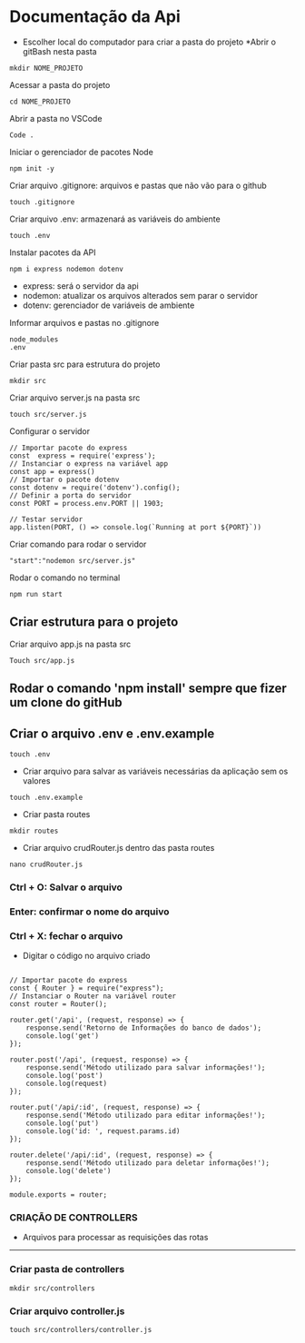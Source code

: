 # Documentação da Api
* Escolher local do computador para criar a pasta do projeto
*Abrir o gitBash nesta pasta

```
mkdir NOME_PROJETO
```
Acessar a pasta do projeto
```
cd NOME_PROJETO
```
Abrir a pasta no VSCode
```
Code .
```
Iniciar o gerenciador de pacotes Node
```
npm init -y
```
Criar arquivo .gitignore: arquivos e pastas que não vão para o github
```
touch .gitignore
```
Criar arquivo .env: armazenará as variáveis do ambiente
```
touch .env
```
Instalar pacotes da API
```
npm i express nodemon dotenv
```
* express: será o servidor da api
* nodemon: atualizar os arquivos alterados sem parar o servidor
* dotenv: gerenciador de variáveis de ambiente

Informar arquivos e pastas no .gitignore
```
node_modules
.env
```
Criar pasta src para estrutura do projeto
```
mkdir src
```
Criar arquivo server.js na pasta src
```
touch src/server.js
```
Configurar o servidor
```
// Importar pacote do express
const  express = require('express');
// Instanciar o express na variável app
const app = express()
// Importar o pacote dotenv
const dotenv = require('dotenv').config();
// Definir a porta do servidor
const PORT = process.env.PORT || 1903;

// Testar servidor
app.listen(PORT, () => console.log(`Running at port ${PORT}`))
```

Criar comando para rodar o servidor
```
"start":"nodemon src/server.js"
```

Rodar o comando no terminal
```
npm run start
```

## Criar estrutura para o projeto

Criar arquivo app.js na pasta src
```
Touch src/app.js
```

## Rodar o comando 'npm install' sempre que fizer um clone do gitHub

## Criar o arquivo .env e .env.example

```
touch .env
```
* Criar arquivo para salvar as variáveis necessárias da aplicação sem os valores
```
touch .env.example
```
* Criar pasta routes
```
mkdir routes

```
* Criar arquivo crudRouter.js dentro das pasta routes
```
nano crudRouter.js 
```

### Ctrl + O: Salvar o arquivo
### Enter: confirmar o nome do arquivo
### Ctrl + X: fechar o arquivo

* Digitar o código no arquivo criado
```

// Importar pacote do express
const { Router } = require("express");
// Instanciar o Router na variável router
const router = Router();

router.get('/api', (request, response) => {
    response.send('Retorno de Informações do banco de dados');
    console.log('get')
});

router.post('/api', (request, response) => {
    response.send('Método utilizado para salvar informações!');
    console.log('post')
    console.log(request)
});

router.put('/api/:id', (request, response) => {
    response.send('Método utilizado para editar informações!');
    console.log('put')
    console.log('id: ', request.params.id)
});

router.delete('/api/:id', (request, response) => {
    response.send('Método utilizado para deletar informações!');
    console.log('delete')
});

module.exports = router;

```
### CRIAÇÃO DE CONTROLLERS
* Arquivos para processar as requisições das rotas

<hr>

### Criar pasta de controllers

```
mkdir src/controllers
```

### Criar arquivo controller.js

```
touch src/controllers/controller.js
```

